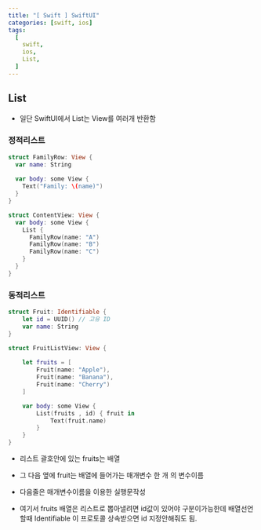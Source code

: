 ```yaml
---
title: "[ Swift ] SwiftUI"
categories: [swift, ios]
tags:
  [
    swift,
    ios,
    List,
  ] 
---
```


## List

* 일단 SwiftUI에서 List는 View를 여러개 반환함

### 정적리스트

```swift
struct FamilyRow: View {
  var name: String
  
  var body: some View {
    Text("Family: \(name)")
  }
}

struct ContentView: View {
  var body: some View {
    List {
      FamilyRow(name: "A")
      FamilyRow(name: "B")
      FamilyRow(name: "C")
    }
  }
}
```

### 동적리스트

```swift
struct Fruit: Identifiable {
    let id = UUID() // 고유 ID
    var name: String
}

struct FruitListView: View {
    
    let fruits = [
        Fruit(name: "Apple"),
        Fruit(name: "Banana"),
        Fruit(name: "Cherry")
    ]

    var body: some View {
        List(fruits , id) { fruit in
            Text(fruit.name)
        }
    }
}
```

* 리스트 괄호안에 있는 fruits는 배열
* 그 다음 옆에 fruit는 배열에 들어가는 매개변수 한 개 의 변수이름
* 다음줄은 매개변수이름을 이용한 실행문작성

* 여기서 fruits 배열은 리스트로 뽑아낼려면 id값이 있어야 구분이가능한데 배열선언할때 Identifiable 이 프로토콜 상속받으면 id 지정안해줘도 됨.